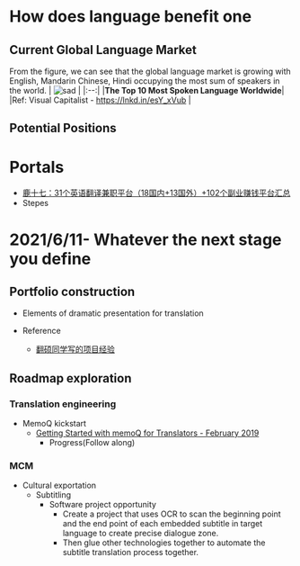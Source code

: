 # How does language benefit one
## Current Global Language Market
From the figure, we can see that the global language market is growing with English, Mandarin Chinese, Hindi occupying the most sum of speakers in the world. 
| ![sad](https://media-exp1.licdn.com/dms/image/C4E22AQH91k0C7kwRiw/feedshare-shrink_1280/0/1644814823787?e=1648080000&v=beta&t=9N4_dPVoP35RnKk9L_yWfXXl7DgwGr1h4pTW9Byv6bQ) |
|:--:|
|<b>The Top 10 Most Spoken Language Worldwide</b>|
|Ref: Visual Capitalist - https://lnkd.in/esY_xVub  |

## Potential Positions

# Portals
- [鹿十七：31个英语翻译兼职平台（18国内+13国外）+102个副业赚钱平台汇总](https://zhuanlan.zhihu.com/p/266553719)
- Stepes
# 2021/6/11- Whatever the next stage you define
## Portfolio construction
- Elements of dramatic presentation for translation

- Reference
  - [翻硕同学写的项目经验](https://zhuanlan.zhihu.com/p/98064249)


## Roadmap exploration
### Translation engineering
- MemoQ kickstart
  - [Getting Started with memoQ for Translators - February 2019](https://www.youtube.com/watch?v=2KGkCxPHL9s)
    - Progress(Follow along)

### MCM
- Cultural exportation
  - Subtitling
    - Software project opportunity
      - Create a project that uses OCR to scan the beginning point and the end point of each embedded subtitle in target language to create precise dialogue zone.
      - Then glue other technologies together to automate the subtitle translation process together.
